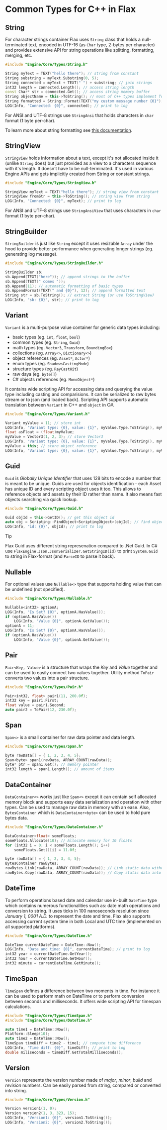 # Common Types for C\+\+ in Flax

## String

For character strings container Flax uses `String` class that holds a null-terminated text, encoded in UTF-16 (as `Char` type, 2-bytes per character) and provides extensive API for string operations like splitting, formatting, merging, etc.

```cpp
#include "Engine/Core/Types/String.h"

String myText = TEXT("hello there"); // string from constant
String substring = myText.Substring(0, 5);
String connected = myText + TEXT(" ") + substring; // join strings
int32 length = connected.Length(); // access string length
const Char* str = connected.Get(); // access string memory buffer
String objectName = this->ToString(); // most of C++ types implement ToString() method
String formatted = String::Format(TEXT("my custom message number {0}"), 11); // format strings like a pro
LOG(Info, "Connected: {0}", connected); // print to log
```

For ANSI and UTF-8 strings use `StringAnsi` that holds characters in `char` format (1 byte per-char).

To learn more about string formatting see [this documentation](string-formatting.md).

## StringView

`StringView` holds information about a text, except it's not allocated inside it (unlike `String` does) but just provided as a view to a characters sequence with it's length. It doesn't have to be null-terminated. It's used in various Engine APIs and gets implicitly created from String or constant strings.

```cpp
#include "Engine/Core/Types/StringView.h"

StringView myText = TEXT("hello there"); // string view from constant
StringView fromStr = this->ToString(); // string view from string
LOG(Info, "Connected: {0}", myText); // print to log
```

For ANSI and UTF-8 strings use `StringAnsiView` that uses characters in `char` format (1 byte per-char).

## StringBuilder

`StringBuilder` is just like `String` except it uses resizable `Array` under the hood to provide better performance when generating longer strings (eg. generating log message).

```cpp
#include "Engine/Core/Types/StringBuilder.h"

StringBuilder sb;
sb.Append(TEXT("here")); // append strings to the buffer
sb.Append(TEXT(" comes "));
sb.Append(11); // automatic formatting of basic types
sb.AppendFormat(TEXT(" and {0}"), 12); // append formatted text
String str = sb.ToString(); // extract String (or use ToStringView)
LOG(Info, "sb: {0}", str); // print to log
```

## Variant

`Variant` is a multi-purpose value container for generic data types including:
* basic types (eg. `int`, `float`, `bool`)
* common types (eg. `String`, `Guid`)
* math types (eg. `Vector3`, `Transform`, `BoundingBox`)
* collections (eg. `Array<>`, `Dictionary<>`)
* object references (eg. `Asset*`, `Actor*`)
* enum types (eg. `ShadowsCastingMode`)
* structure types (eg. `RayCastHit`)
* raw daya (eg. `byte[]`)
* C# objects references (eg. `MonoObject*`)

It contains wide scripting API for accessing data and querying the value type including casting and comparisions. It can be serialized to raw bytes stream or to json (and loaded back). Scripting API supports automatic translation between `Variant` in C++ and `object` in C#.

```cpp
#include "Engine/Core/Types/Variant.h"

Variant myValue = 11; // store int
LOG(Info, "Variant type: {0}, value: {1}", myValue.Type.ToString(), myValue.ToString());
float asFloat = (float)myValue;
myValue = Vector3(1, 2, 3); // store Vector3
LOG(Info, "Variant type: {0}, value: {1}", myValue.Type.ToString(), myValue.ToString());
myValue = this; // store object reference
LOG(Info, "Variant type: {0}, value: {1}", myValue.Type.ToString(), myValue.ToString());
```

## Guid

`Guid` is *Globally Unique Identifier* that uses 128 bits to encode a number that is meant to be unique. Guids are used for objects identification - each Asset has unique ID and every scripting object uses it too. This allows to reference objects and assets by their ID rather than name. It also means fast objects searching via quick lookup.

```cpp
#include "Engine/Core/Types/Guid.h"

Guid objId = this->GetID(); // get this object id
auto obj = Scripting::FindObject<ScriptingObject>(objId); // find object by id
LOG(Info, "id: {0}", objId); // print to log
```

> [!Tip]
> Flax Guid uses different string represenation compared to .Net Guid. In C# use `FlaxEngine.Json.JsonSerializer.GetStringID(id)` to print `System.Guid` to string in Flax-format (and `ParseID` to parse it back).

## Nullable

For optional values use `Nullable<>` type that supports holding value that can be undefined (not specified).

```cpp
#include "Engine/Core/Types/Nullable.h"

Nullable<int32> optionA;
LOG(Info, "Is Set? {0}", optionA.HasValue());
if (optionA.HasValue())
	LOG(Info, "Value {0}", optionA.GetValue());
optionA = 11;
LOG(Info, "Is Set? {0}", optionA.HasValue());
if (optionA.HasValue())
	LOG(Info, "Value {0}", optionA.GetValue());
```

## Pair

`Pair<Key, Value>` is a structure that wraps the *Key* and *Value* together and can be used to easily connect two values together. Utility method `ToPair` converts two values into a pair structure.

```cpp
#include "Engine/Core/Types/Pair.h"

Pair<int32, float> pair1(11, 200.0f);
int32 key = pair1.First;
float value = pair1.Second;
auto pair2 = ToPair(12, 230.0f);
```

## Span

`Span<>` is a small container for raw data pointer and data length.

```cpp
#include "Engine/Core/Types/Span.h"

byte rawData[] = { 1, 2, 3, 4, 5};
Span<byte> span1(rawData, ARRAY_COUNT(rawData));
byte* ptr = span1.Get(); // memory pointer
int32 length = span1.Length(); // amount of items
```

## DataContainer

`DataContainer<>` works just like `Span<>` except it can contain self allocated memory block and supports easy data serialization and operation with other types. Can be used to manage raw data in memory with an ease. Also, `BytesContainer` which is `DataContainer<byte>` can be used to hold pure bytes data.

```cpp
#include "Engine/Core/Types/DataContainer.h"

DataContainer<float> someFloats;
someFloats.Allocate(10); // Allocate memory for 10 floats
for (int32 i = 0; i < someFloats.Length(); i++)
	someFloats.Get()[i] = 11.0f;

byte rawData[] = { 1, 2, 3, 4, 5};
BytesContainer rawBytes;
rawBytes.Link(rawData, ARRAY_COUNT(rawData)); // Link static data without allocating
rawBytes.Copy(rawData, ARRAY_COUNT(rawData)); // Copy static data into self allocated memory
```

## DateTime

To perform operations based date and calendar use in-built `DateTime` type which contains numerous functionalities such as: date math operations and conversion to string.  It uses ticks in 100 nanoseconds resolution since *January 1, 0001 A.D.* to represent the date and time. Flax also supports accessing current system time in both Local and UTC time (implemented on all supported platforms).

```cpp
#include "Engine/Core/Types/DateTime.h"

DateTime currentDateTime = DateTime::Now();
LOG(Info, "Date and time: {0}", currentDateTime); // print to log
int32 year = currentDateTime.GetYear();
int32 hour = currentDateTime.GetHour();
int32 minute = currentDateTime.GetMinute();
```

## TimeSpan

`TimeSpan` defines a difference between two moments in time. For instance it can be used to perform math on DateTime or to perform conversion between seconds and milliseconds. It offers wide scripting API for timespan calculations.

```cpp
#include "Engine/Core/Types/TimeSpan.h"
#include "Engine/Core/Types/DateTime.h"

auto time1 = DateTime::Now();
Platform::Sleep(10);
auto time2 = DateTime::Now();
TimeSpan timeDiff = time2 - time1; // compute time difference
LOG(Info, "Time diff: {0}", timeDiff); // print to log
double miliseconds = timeDiff.GetTotalMilliseconds();
```

## Version

`Version` represents the version number made of *major*, *minor*, *build* and *revision* numbers. Can be easily parsed from string, compared or converted into string.

```cpp
#include "Engine/Core/Types/Version.h"

Version version1(1, 0);
Version version2(1, 3, 323, 15);
LOG(Info, "Version1: {0}", version1.ToString());
LOG(Info, "Version2: {0}", version2.ToString());
```

